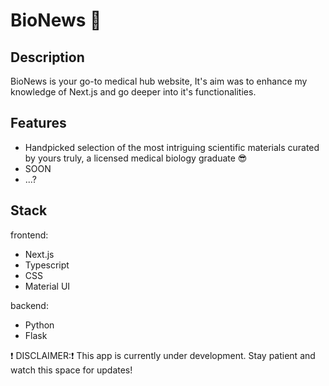 # BioNews 📰

## Description
BioNews is your go-to medical hub website, It's aim was to enhance my knowledge of Next.js and go deeper into it's functionalities.

## Features
- Handpicked selection of the most intriguing scientific materials curated by yours truly, a licensed medical biology graduate 😎
- SOON
- ...?

## Stack
frontend:
- Next.js
- Typescript
- CSS
- Material UI

backend:
- Python
- Flask

❗ DISCLAIMER:❗ 
This app is currently under development. Stay patient and watch this space for updates! 
